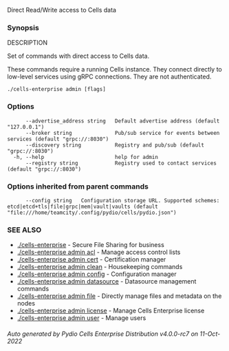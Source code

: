 Direct Read/Write access to Cells data

### Synopsis


DESCRIPTION

  Set of commands with direct access to Cells data.
	
  These commands require a running Cells instance. They connect directly to low-level services
  using gRPC connections. They are not authenticated.


```
./cells-enterprise admin [flags]
```

### Options

```
      --advertise_address string   Default advertise address (default "127.0.0.1")
      --broker string              Pub/sub service for events between services (default "grpc://:8030")
      --discovery string           Registry and pub/sub (default "grpc://:8030")
  -h, --help                       help for admin
      --registry string            Registry used to contact services (default "grpc://:8030")
```

### Options inherited from parent commands

```
      --config string   Configuration storage URL. Supported schemes: etcd|etcd+tls|file|grpc|mem|vault|vaults (default "file:///home/teamcity/.config/pydio/cells/pydio.json")
```

### SEE ALSO

* [./cells-enterprise](./cells-enterprise)	 - Secure File Sharing for business
* [./cells-enterprise admin acl](./cells-enterprise-admin-acl)	 - Manage access control lists
* [./cells-enterprise admin cert](./cells-enterprise-admin-cert)	 - Certification manager
* [./cells-enterprise admin clean](./cells-enterprise-admin-clean)	 - Housekeeping commands
* [./cells-enterprise admin config](./cells-enterprise-admin-config)	 - Configuration manager
* [./cells-enterprise admin datasource](./cells-enterprise-admin-datasource)	 - Datasource management commands
* [./cells-enterprise admin file](./cells-enterprise-admin-file)	 - Directly manage files and metadata on the nodes
* [./cells-enterprise admin license](./cells-enterprise-admin-license)	 - Manage Cells Enterprise license
* [./cells-enterprise admin user](./cells-enterprise-admin-user)	 - Manage users

###### Auto generated by Pydio Cells Enterprise Distribution v4.0.0-rc7 on 11-Oct-2022
